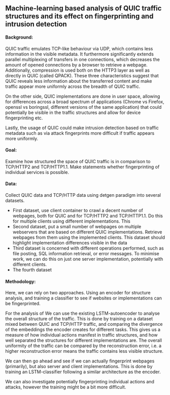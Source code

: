 ## Machine-learning based analysis of QUIC traffic structures and its effect on fingerprinting and intrusion detection



#### Background:
QUIC traffic emulates TCP-like behaviour via UDP, which contains less information in the visible metadata. It furthermore significantly extends parallel multiplexing of transfers in one connections, which decreases the amount of opened connections by a browser to retrieve a webpage. Additionally, compression is used both on the HTTP3 layer as well as directly in QUIC (called QPACK). These three characteristics suggest that QUIC reveals less information about the transferred content and make traffic appear more uniformly across the breadth of QUIC traffic.

On the other side, QUIC implementations are done in user space, allowing for differences across a broad spectrum of applications (Chrome vs Firefox, openssl vs boringssl, different versions of the same application) that could potentially be visible in the traffic structures and allow for device fingerprinting etc. 

Lastly, the usage of QUIC could make intrusion detection based on traffic metadata such as via attack fingerprints more difficult if traffic appears more uniformly.



#### Goal:
Examine how structured the space of QUIC traffic is in comparison to TCP/HTTP2 and TCP/HTTP1.1. Make statements whether fingerprinting of individual services is possible. 

#### Data:

Collect QUIC data and TCP/HTTP data using detgen paradigm into several datasets.

- First dataset, use client container to crawl a decent number of webpages, both for QUIC and for TCP/HTTP2 and TCP/HTTP1.1. Do this for multiple clients using different implementations. This 
- Second dataset, put a small number of webpages on multiple webservers that are based on different QUIC implementations. Retrieve webpages from them using the implemented clients. This dataset should highlight implementation differences visible in the data
- Third dataset is concerned with different operations performed, such as file posting, SQL information retrieval, or error messages. To minimise work, we can do this on just one server implementation, potentially with different clients. 
- The fourth dataset

#### Methodology:

Here, we can rely on two approaches. Using an encoder for structure analysis, and training a classifier to see if websites or implementations can be fingerprinted. 

For the analysis of 
We can use the existing LSTM-autoencoder to analyse the overall structure of the traffic. This is done by training on a dataset mixed between QUIC and TCP/HTTP traffic, and comparing the divergence of the embeddings the encoder creates for different tasks. This gives us a measure of how individual actions manifest in traffic structures, and how well separated the structures for different implementations are. The overall uniformity of the traffic can be compared by the reconstruction error, i.e. a higher reconstruction error means the traffic contains less visible structure. 

We can then go ahead and see if we can actually fingerprint webpages (primarily), but also server and client implementations. This is done by training an LSTM-classifier following a similar architecture as the encoder. 

We can also investigate potentially fingerprinting individual actions and attacks, however the training might be a bit more difficult. 